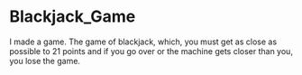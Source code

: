 # Blackjack_Game
I made a game. The game of blackjack, which, you must get as close as possible to 21 points and if you go over or the machine gets closer than you, you lose the game.
